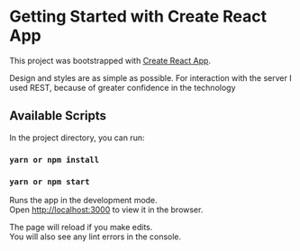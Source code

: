 # Getting Started with Create React App

This project was bootstrapped with [Create React App](https://github.com/facebook/create-react-app).

Design and styles are as simple as possible. For interaction with the server I used REST, because of greater confidence in the technology

## Available Scripts

In the project directory, you can run:

### `yarn or npm install`

### `yarn or npm start`

Runs the app in the development mode.\
Open [http://localhost:3000](http://localhost:3000) to view it in the browser.

The page will reload if you make edits.\
You will also see any lint errors in the console.


